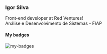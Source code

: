 ### Igor Silva
  Front-end developer at Red Ventures!
  <br>Análise e Desenvolvimento de Sistemas - FIAP 



#### My badges
<img src="https://badgeslab-images-bucket.s3-sa-east-1.amazonaws.com/redventures/igor-silva.png" alt="my-badges" />

<!--
**mdsIgor/mdsIgor** is a ✨ _special_ ✨ repository because its `README.md` (this file) appears on your GitHub profile.

Here are some ideas to get you started:

- 🔭 I’m currently working on ...
- 🌱 I’m currently learning ...
- 👯 I’m looking to collaborate on ...
- 🤔 I’m looking for help with ...
- 💬 Ask me about ...
- 📫 How to reach me: ...
- 😄 Pronouns: ...
- ⚡ Fun fact: ...
-->

